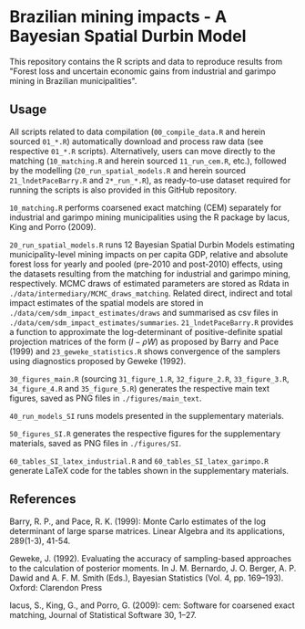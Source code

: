 # Brazilian mining impacts - A Bayesian Spatial Durbin Model

This repository contains the R scripts and data to reproduce results from "Forest loss and uncertain economic gains from industrial and garimpo mining in Brazilian municipalities". 

## Usage

All scripts related to data compilation (`00_compile_data.R` and herein sourced `01_*.R`) automatically download and process raw data (see respective `01_*.R` scripts). Alternatively, users can move directly to the matching (`10_matching.R` and herein sourced `11_run_cem.R`, etc.), followed by the modelling (`20_run_spatial_models.R` and herein sourced `21_lndetPaceBarry.R` and `2*_run_*.R`), as ready-to-use dataset required for running the scripts is also provided in this GitHub repository.

`10_matching.R` performs coarsened exact matching (CEM) separately for industrial and garimpo mining municipalities using the R package by Iacus, King and Porro (2009).

`20_run_spatial_models.R` runs 12 Bayesian Spatial Durbin Models estimating municipality-level mining impacts on per capita GDP, relative and absolute forest loss for yearly and pooled (pre-2010 and post-2010) effects, using the datasets resulting from the matching for industrial and garimpo mining, respectively. MCMC draws of estimated parameters are stored as Rdata in `./data/intermediary/MCMC_draws_matching`. Related direct, indirect and total impact estimates of the spatial models are stored in `./data/cem/sdm_impact_estimates/draws` and summarised as csv files in `./data/cem/sdm_impact_estimates/summaries`. `21_lndetPaceBarry.R` provides a function to approximate the log-determinant of positive-definite spatial projection matrices of the form $(I - \rho W)$ as proposed by Barry and Pace (1999) and `23_geweke_statistics.R` shows convergence of the samplers using diagnostics proposed by Geweke (1992).

`30_figures_main.R` (sourcing `31_figure_1.R`, `32_figure_2.R`, `33_figure_3.R`, `34_figure_4.R` and `35_figure_5.R`) generates the respective main text figures, saved as PNG files in `./figures/main_text`.

`40_run_models_SI` runs models presented in the supplementary materials.

`50_figures_SI.R` generates the respective figures for the supplementary materials, saved as PNG files in `./figures/SI`.

`60_tables_SI_latex_industrial.R` and `60_tables_SI_latex_garimpo.R` generate LaTeX code for the tables shown in the supplementary materials.

## References

Barry, R. P., and Pace, R. K. (1999): Monte Carlo estimates of the log determinant of large sparse matrices. Linear Algebra and its applications, 289(1-3), 41-54. 

Geweke, J. (1992). Evaluating the accuracy of sampling-based approaches to the calculation of posterior moments. In J. M. Bernardo, J. O. Berger, A. P. Dawid and A. F. M. Smith (Eds.), Bayesian Statistics (Vol. 4, pp. 169–193). Oxford: Clarendon Press

Iacus, S., King, G., and Porro, G. (2009): cem: Software for coarsened exact matching, Journal of Statistical Software 30, 1–27.

